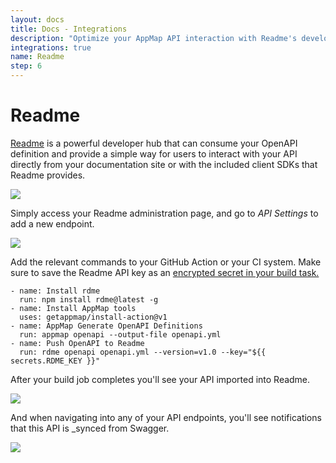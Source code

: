 ```yaml
---
layout: docs
title: Docs - Integrations
description: "Optimize your AppMap API interaction with Readme's developer hub. Easily add new endpoints and sync with your GitHub Action or CI system for efficient documentation."
integrations: true
name: Readme
step: 6
---
```


# Readme

[Readme](https://readme.com/) is a powerful developer hub that can consume your OpenAPI definition and provide a simple way for users to interact with your API directly from your documentation site or with the included client SDKs that Readme provides. 

<img class="video-screenshot" src="/assets/img/readme-api-documentation.webp"/> 

Simply access your Readme administration page, and go to _API Settings_ to add a new endpoint. 

<img class="video-screenshot" src="/assets/img/readme-github-action.webp"/> 

Add the relevant commands to your GitHub Action or your CI system. Make sure to save the Readme API key as an [encrypted secret in your build task.](https://docs.github.com/en/actions/security-guides/encrypted-secrets)

```
- name: Install rdme
  run: npm install rdme@latest -g
- name: Install AppMap tools
  uses: getappmap/install-action@v1
- name: AppMap Generate OpenAPI Definitions
  run: appmap openapi --output-file openapi.yml
- name: Push OpenAPI to Readme
  run: rdme openapi openapi.yml --version=v1.0 --key="${{ secrets.RDME_KEY }}"
```

After your build job completes you'll see your API imported into Readme.

<img class="video-screenshot" src="/assets/img/readme-openapi-imported.png"/> 

And when navigating into any of your API endpoints, you'll see notifications that this API is _synced from Swagger.

<img class="video-screenshot" src="/assets/img/readme-openapi-synced.png"/> 